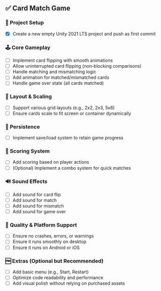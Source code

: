 ## ✅ Card Match Game 

### 🔧 Project Setup
- [x] Create a new empty Unity 2021 LTS project and push as first commit

### 🕹 Core Gameplay
- [ ] Implement card flipping with smooth animations
- [ ] Allow uninterrupted card flipping (non-blocking comparisons)
- [ ] Handle matching and mismatching logic
- [ ] Add animation for matched/mismatched cards
- [ ] Handle game over state (all cards matched)

### 🔁 Layout & Scaling
- [ ] Support various grid layouts (e.g., 2x2, 2x3, 5x6)
- [ ] Ensure cards scale to fit screen or container dynamically

### 💾 Persistence
- [ ] Implement save/load system to retain game progress

### 🧮 Scoring System
- [ ] Add scoring based on player actions
- [ ] (Optional) Implement a combo system for quick matches

### 🔊 Sound Effects
- [ ] Add sound for card flip
- [ ] Add sound for match
- [ ] Add sound for mismatch
- [ ] Add sound for game over

### 🧪 Quality & Platform Support
- [ ] Ensure no crashes, errors, or warnings
- [ ] Ensure it runs smoothly on desktop
- [ ] Ensure it runs on Android or iOS

### 🆓 Extras (Optional but Recommended)
- [ ] Add basic menu (e.g., Start, Restart)
- [ ] Optimize code readability and performance
- [ ] Add visual polish without relying on purchased assets
